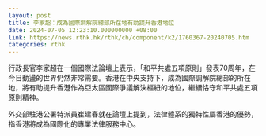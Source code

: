 ```yaml
---
layout: post
title: 李家超︰成為國際調解院總部所在地有助提升香港地位
date: 2024-07-05 12:23:10.000000000 +08:00
link: https://news.rthk.hk/rthk/ch/component/k2/1760367-20240705.htm
categories: rthk
---
```


行政長官李家超在一個國際法論壇上表示，「和平共處五項原則」發表70周年，在今日動盪的世界仍然非常需要。香港在中央支持下，成為國際調解院總部的所在地，將有助提升香港作為亞太區國際爭議解決樞紐的地位，繼續恪守和平共處五項原則精神。

外交部駐港公署特派員崔建春就在論壇上提到，法律體系的獨特性屬香港的優勢，指香港將成為國際化的專業法律服務中心。
